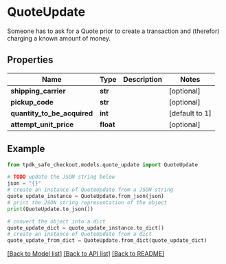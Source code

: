 # QuoteUpdate

Someone has to ask for a Quote prior to create a transaction and (therefor) charging a known amount of money.

## Properties

Name | Type | Description | Notes
------------ | ------------- | ------------- | -------------
**shipping_carrier** | **str** |  | [optional] 
**pickup_code** | **str** |  | [optional] 
**quantity_to_be_acquired** | **int** |  | [default to 1]
**attempt_unit_price** | **float** |  | [optional] 

## Example

```python
from tpdk_safe_checkout.models.quote_update import QuoteUpdate

# TODO update the JSON string below
json = "{}"
# create an instance of QuoteUpdate from a JSON string
quote_update_instance = QuoteUpdate.from_json(json)
# print the JSON string representation of the object
print(QuoteUpdate.to_json())

# convert the object into a dict
quote_update_dict = quote_update_instance.to_dict()
# create an instance of QuoteUpdate from a dict
quote_update_from_dict = QuoteUpdate.from_dict(quote_update_dict)
```
[[Back to Model list]](../README.md#documentation-for-models) [[Back to API list]](../README.md#documentation-for-api-endpoints) [[Back to README]](../README.md)


